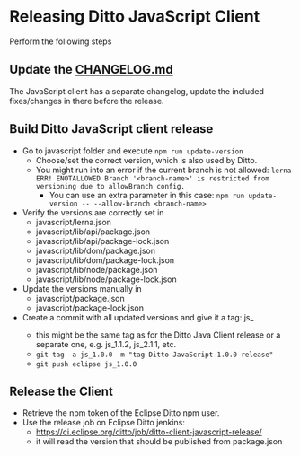 # Releasing Ditto JavaScript Client

Perform the following steps

## Update the [CHANGELOG.md](CHANGELOG.md)

The JavaScript client has a separate changelog, update the included fixes/changes in there before the release.

## Build Ditto JavaScript client release

* Go to javascript folder and execute `npm run update-version`
  * Choose/set the correct version, which is also used by Ditto.
  * You might run into an error if the current branch is not allowed: `lerna ERR! ENOTALLOWED Branch '<branch-name>' is restricted from versioning due to allowBranch config.`
    * You can use an extra parameter in this case: `npm run update-version -- --allow-branch <branch-name>`
* Verify the versions are correctly set in
  * javascript/lerna.json
  * javascript/lib/api/package.json
  * javascript/lib/api/package-lock.json
  * javascript/lib/dom/package.json
  * javascript/lib/dom/package-lock.json
  * javascript/lib/node/package.json
  * javascript/lib/node/package-lock.json
* Update the versions manually in
  * javascript/package.json
  * javascript/package-lock.json
* Create a commit with all updated versions and give it a tag: js_<client-version>
  * this might be the same tag as for the Ditto Java Client release or a separate one, e.g. js_1.1.2, js_2.1.1, etc.
  * `git tag -a js_1.0.0 -m "tag Ditto JavaScript 1.0.0 release"`
  * `git push eclipse js_1.0.0`

## Release the Client

* Retrieve the npm token of the Eclipse Ditto npm user.
* Use the release job on Eclipse Ditto jenkins: 
  * https://ci.eclipse.org/ditto/job/ditto-client-javascript-release/ 
  * it will read the version that should be published from package.json
